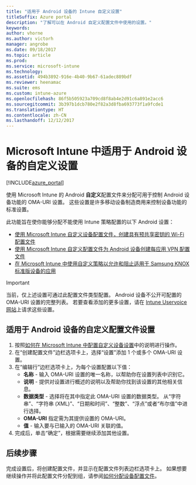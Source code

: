 ```yaml
---
title: "适用于 Android 设备的 Intune 自定义设置"
titleSuffix: Azure portal
description: "了解可以在 Android 自定义配置文件中使用的设置。"
keywords: 
author: vhorne
ms.author: victorh
manager: angrobe
ms.date: 09/18/2017
ms.topic: article
ms.prod: 
ms.service: microsoft-intune
ms.technology: 
ms.assetid: 494b3892-916e-4b40-9b67-61adec889bdf
ms.reviewer: heenamac
ms.suite: ems
ms.custom: intune-azure
ms.openlocfilehash: 86f5b505923a709cd8f8ab4e2d91c6a891e2acc6
ms.sourcegitcommit: 3b397b1dcb780e2f82a3d8fba693773f1a9fcde1
ms.translationtype: HT
ms.contentlocale: zh-CN
ms.lasthandoff: 12/12/2017
---
```

# <a name="custom-settings-for-android-devices-in-microsoft-intune"></a>Microsoft Intune 中适用于 Android 设备的自定义设置

[!INCLUDE[azure_portal](./includes/azure_portal.md)]

使用 Microsoft Intune 的 Android **自定义**配置文件来分配可用于控制 Android 设备功能的 OMA-URI 设置。 这些设置是许多移动设备制造商用来控制设备功能的标准设置。

此功能旨在使你能够分配不能使用 Intune 策略配置的以下 Android 设置：

- [使用 Microsoft Intune 自定义设备配置文件，创建具有预共享密钥的 Wi-Fi 配置文件](/intune/wi-fi-profile-shared-key)
- [使用 Microsoft Intune 自定义配置文件为 Android 设备创建每应用 VPN 配置文件](/intune/android-pulse-secure-per-app-vpn)
- [在 Microsoft Intune 中使用自定义策略以允许和阻止适用于 Samsung KNOX 标准版设备的应用](/intune/samsung-knox-apps-allow-block)

>[!IMPORTANT]
>当前，仅上述设置可通过此配置文件类型配置。 Android 设备不公开可配置的 OMA-URI 设置的完整列表。 若要查看添加的更多设置，请在 [Intune Uservoice 网站](https://microsoftintune.uservoice.com/forums/291681-ideas)上请求这些设置。

## <a name="custom-profile-settings-for-android-devices"></a>适用于 Android 设备的自定义配置文件设置

1. 按照[如何在 Microsoft Intune 中配置自定义设备设置](custom-settings-configure.md)中的说明进行操作。
2. 在“创建配置文件”边栏选项卡上，选择“设置”添加 1 个或多个 OMA-URI 设置。
3. 在“编辑行”边栏选项卡上，为每个设置配置以下值：
    - **名称** - 输入 OMA-URI 设置的唯一名称，以帮助你在设置列表中识别它。
    - **说明** - 提供对设置进行概述的说明以及帮助你找到该设置的其他相关信息。
    - **数据类型** - 选择将在其中指定此 OMA-URI 设置的数据类型。 从“字符串”、“字符串 (XML)”、“日期和时间”、“整数”、“浮点”或者“布尔值”中进行选择。
    - **OMA-URI** 指定需为其提供设置的 OMA-URI。
    - **值** - 输入要与已输入的 OMA-URI 关联的值。
4. 完成后，单击“确定”，根据需要继续添加其他设置。

## <a name="next-steps"></a>后续步骤

完成设置后，将创建配置文件，并显示在配置文件列表边栏选项卡上。 如果想要继续操作并将此配置文件分配到组，请参阅[如何分配设备配置文件](device-profile-assign.md)。




